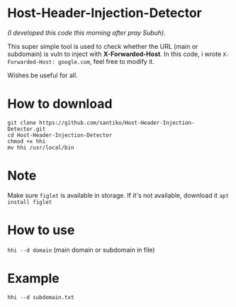 # Host-Header-Injection-Detector
_(I developed this code this morning after pray Subuh)_.

This super simple tool is used to check whether the URL (main or subdomain) is vuln to inject with **X-Forwarded-Host**. In this code, i wrote `X-Forwarded-Host: google.com`, feel free to modify it.

Wishes be useful for all.

# How to download
```
git clone https://github.com/santiko/Host-Header-Injection-Detector.git
cd Host-Header-Injection-Detector
chmod +x hhi
mv hhi /usr/local/bin
```
# Note
Make sure `figlet` is available in storage. If it's not available, download it `apt install figlet`
# How to use
`hhi --d domain` (main domain or subdomain in file)

# Example
```
hhi --d subdomain.txt
```
